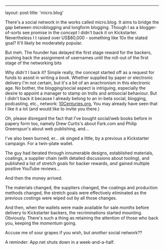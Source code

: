 ---
layout: post
title: 'micro.blog'

There's a social network in the works called micro.blog.  It aims to bridge the gap between microblogging and longform blogging.  Though I as a blogger-of-sorts see promise in the *concept* I didn't back it on Kickstarter.  Nevertheless I t raised over US$80,000 - something like 10x the stated goal?  It'll likely be moderately popular.

But meh.  The founder has delayed the first stage reward for the backers, pushing back the assignment of usernames until the roll-out of the first stage of the networking bits

Why *didn't* I back it?  Simple really, the concept started off as a request for funds to assist in writing a *book*.  Whether supplied by paper or electronic delivery I'm not certain, but it's a bit of an anachronism in this electronic age.  No bother, the blogging/social aspect is intriguing, especially the desire to appoint a manager to stamp on trolls and antisocial behaviour.  But I didn't back it because I already belong to an in-beta social, blogging, podcasting, etc., network: [10Centuries.org.](http://10Centuries.org)  You may already have seen that I like it a lot (and would like to invite you there.)

Oh, please disregard the fact that I've bought social/web books before in papery form too, namely Drew Curtis's about Fark.com and Philip Greenspun's about web publishing, and…

I've also been burned, er… ok singed a little, by a previous a Kickstarter campaign.  For a twin-plate wallet.

The guy had iterated through innumerable designs, established materials, coatings, a supplier chain (with detailed discussions about tooling), and published a list of stretch goals for backer rewards, *and* gained multiple positive YouTube reviews…

And then the money arrived.

The materials changed, the suppliers changed, the coatings and production methods changed, the stretch goals were effectively eliminated as the previous costings were wiped out by all those changes.

And then, when the wallets were made available for sale *months* before delivery to Kickstarter backers, the recriminations started mounting.  Obviously.  There's such a thing as retaining the attention of those who back you, keeping the *momentum* going.

Accuse me of sour grapes if you wish, but *another* social network??

A reminder: App.net shuts down in a week-and-a-half.

